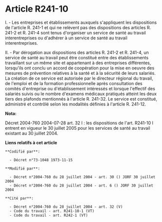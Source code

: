 # Article R241-10

I. - Les entreprises et établissements auxquels s'appliquent les dispositions de l'article R. 241-1 et qui ne relèvent pas
des dispositions des articles R. 241-2 et R. 241-4 sont tenus d'organiser un service de santé au travail interentreprises ou
d'adhérer à un service de santé au travail interentreprises.

II. - Par dérogation aux dispositions des articles R. 241-2 et R. 241-4, un service de santé au travail peut être constitué
entre des établissements travaillant sur un même site et appartenant à des entreprises différentes, lorsqu'ils ont conclu un
accord de coopération pour la mise en oeuvre des mesures de prévention relatives à la santé et à la sécurité de leurs
salariés. La création de ce service est autorisée par le directeur régional du travail, de l'emploi et de la formation
professionnelle après consultation des comités d'entreprise ou d'établissement intéressés et lorsque l'effectif des salariés
suivis ou le nombre d'examens médicaux pratiqués atteint les deux tiers des plafonds mentionnés à l'article R. 241-32. Le
service est constitué, administré et contrôlé selon les modalités définies à l'article R. 241-12.

**Nota:**

Décret 2004-760 2004-07-28 art. 32 I : les dispositions de l'art. R241-10 I entrent en vigueur le 30 juillet 2005 pour les
services de santé au travail existant au 30 juillet 2004.

**Liens relatifs à cet article**

	**Codifié par**:

	  - Décret n°73-1048 1973-11-15

	**Modifié par**:

	  - Décret n°2004-760 du 28 juillet 2004 - art. 30 () JORF 30 juillet 2004
	  - Décret n°2004-760 du 28 juillet 2004 - art. 6 () JORF 30 juillet 2004

	**Cité par**:

	  - Décret n°2004-760 du 28 juillet 2004 - art. 32 (V)
	  - Code du travail - art. R241-10-1 (VT)
	  - Code du travail - art. R242-1 (VT)
